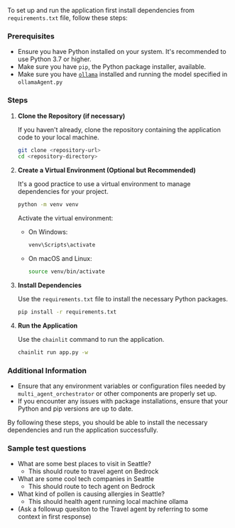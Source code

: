 To set up and run the application first install dependencies from `requirements.txt` file, follow these steps:

### Prerequisites

- Ensure you have Python installed on your system. It's recommended to use Python 3.7 or higher.
- Make sure you have `pip`, the Python package installer, available.
- Make sure you have [`ollama`](https://ollama.com/) installed and running the model specified in `ollamaAgent.py`

### Steps

1. **Clone the Repository (if necessary)**

   If you haven't already, clone the repository containing the application code to your local machine.

   ```bash
   git clone <repository-url>
   cd <repository-directory>
   ```

2. **Create a Virtual Environment (Optional but Recommended)**

   It's a good practice to use a virtual environment to manage dependencies for your project.

   ```bash
   python -m venv venv
   ```

   Activate the virtual environment:

   - On Windows:

     ```bash
     venv\Scripts\activate
     ```

   - On macOS and Linux:

     ```bash
     source venv/bin/activate
     ```

3. **Install Dependencies**

   Use the `requirements.txt` file to install the necessary Python packages.

   ```bash
   pip install -r requirements.txt
   ```

4. **Run the Application**

   Use the `chainlit` command to run the application.

   ```bash
   chainlit run app.py -w
   ```

### Additional Information

- Ensure that any environment variables or configuration files needed by `multi_agent_orchestrator` or other components are properly set up.
- If you encounter any issues with package installations, ensure that your Python and pip versions are up to date.

By following these steps, you should be able to install the necessary dependencies and run the application successfully.

### Sample test questions
- What are some best places to visit in Seattle?
    - This should route to travel agent on Bedrock
- What are some cool tech companies in Seattle
    - This should route to tech agent on Bedrock
- What kind of pollen is causing allergies in Seattle?
    - This should health agent running local machine ollama
- (Ask a followup quesiton to the Travel agent by referring to some context in first response) 